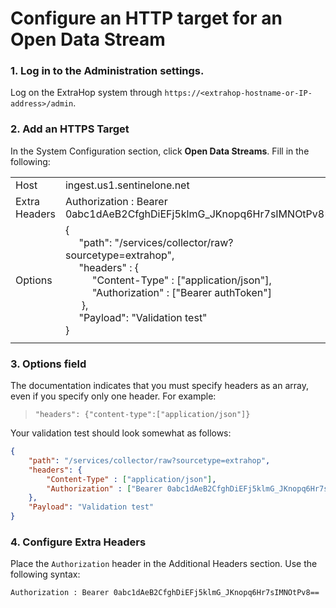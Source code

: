 # Configure an HTTP target for an Open Data Stream

### 1. Log in to the Administration settings.

Log on the ExtraHop system through `https://<extrahop-hostname-or-IP-address>/admin`.

### 2. Add an **HTTPS** Target

In the System Configuration section,  click **Open Data Streams**. Fill in the following:

|     |     |
| --- | --- |
| Host  | ingest.us1.sentinelone.net |
| Extra Headers | Authorization : Bearer 0abc1dAeB2CfghDiEFj5klmG_JKnopq6Hr7sIMNOtPv8== |
| Options |{ <br> &nbsp;&nbsp;&nbsp;&nbsp; "path": "/services/collector/raw?sourcetype=extrahop",<br> &nbsp;&nbsp;&nbsp;&nbsp; "headers" : { <br> &nbsp;&nbsp;&nbsp;&nbsp;&nbsp;&nbsp;&nbsp;&nbsp;&nbsp; "Content-Type" : ["application/json"], <br> &nbsp;&nbsp;&nbsp;&nbsp;&nbsp;&nbsp;&nbsp;&nbsp;&nbsp; "Authorization" : ["Bearer  authToken"] <br> &nbsp;&nbsp;&nbsp;&nbsp;&nbsp; }, <br> &nbsp;&nbsp;&nbsp;&nbsp; "Payload": "Validation test" <br> }  |
|     |     |

### 3. Options field

The documentation indicates that you must specify headers as an array, even if you specify only one header. For example: 

> `"headers": {"content-type":["application/json"]}`

Your validation test should look somewhat as follows:

```json
{
    "path": "/services/collector/raw?sourcetype=extrahop",
    "headers": {
        "Content-Type" : ["application/json"],
        "Authorization" : ["Bearer 0abc1dAeB2CfghDiEFj5klmG_JKnopq6Hr7sIMNOtPv8=="]
    },
    "Payload": "Validation test"
}
```

### 4. Configure Extra Headers

Place the `Authorization` header in the Additional Headers section. Use the following syntax:

```
Authorization : Bearer 0abc1dAeB2CfghDiEFj5klmG_JKnopq6Hr7sIMNOtPv8==
```